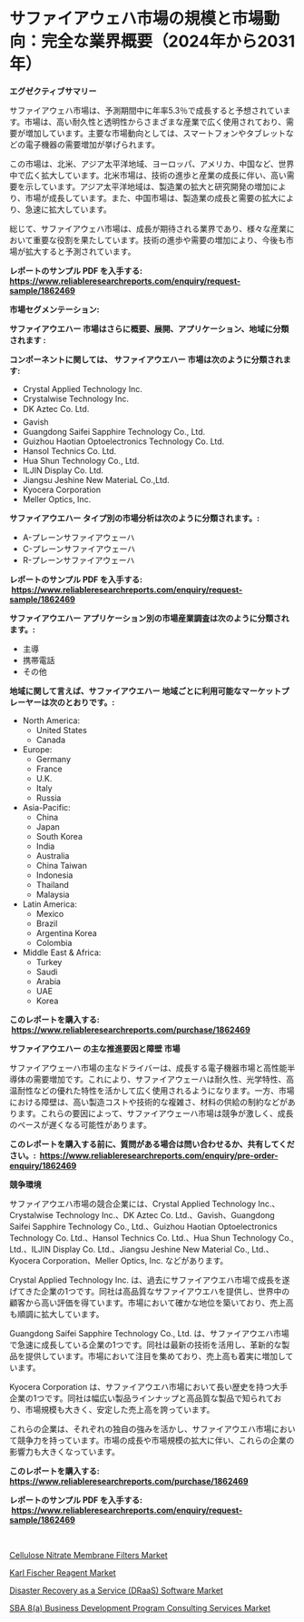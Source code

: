 <p><h1>サファイアウェハ市場の規模と市場動向：完全な業界概要（2024年から2031年）</h1></p><p><strong>エグゼクティブサマリー</strong></p>
<p><p>サファイアウェハ市場は、予測期間中に年率5.3％で成長すると予想されています。市場は、高い耐久性と透明性からさまざまな産業で広く使用されており、需要が増加しています。主要な市場動向としては、スマートフォンやタブレットなどの電子機器の需要増加が挙げられます。</p><p>この市場は、北米、アジア太平洋地域、ヨーロッパ、アメリカ、中国など、世界中で広く拡大しています。北米市場は、技術の進歩と産業の成長に伴い、高い需要を示しています。アジア太平洋地域は、製造業の拡大と研究開発の増加により、市場が成長しています。また、中国市場は、製造業の成長と需要の拡大により、急速に拡大しています。</p><p>総じて、サファイアウェハ市場は、成長が期待される業界であり、様々な産業において重要な役割を果たしています。技術の進歩や需要の増加により、今後も市場が拡大すると予測されています。</p></p>
<p><strong>レポートのサンプル PDF を入手する: <a href="https://www.reliableresearchreports.com/enquiry/request-sample/1862469">https://www.reliableresearchreports.com/enquiry/request-sample/1862469</a></strong></p>
<p><strong>市場セグメンテーション:</strong></p>
<p><strong> サファイアウエハー 市場はさらに概要、展開、アプリケーション、地域に分類されます :</strong></p>
<p><strong>コンポーネントに関しては、 サファイアウエハー 市場は次のように分類されます: &nbsp;</strong></p>
<p><ul><li>Crystal Applied Technology Inc.</li><li>Crystalwise Technology Inc.</li><li>DK Aztec Co. Ltd.</li><li>Gavish</li><li>Guangdong Saifei Sapphire Technology Co., Ltd.</li><li>Guizhou Haotian Optoelectronics Technology Co. Ltd.</li><li>Hansol Technics Co. Ltd.</li><li>Hua Shun Technology Co., Ltd.</li><li>ILJIN Display Co. Ltd.</li><li>Jiangsu Jeshine New MateriaL Co.,Ltd.</li><li>Kyocera Corporation</li><li>Meller Optics, Inc.</li></ul></p>
<p><strong> サファイアウエハー タイプ別の市場分析は次のように分類されます。:</strong></p>
<p><ul><li>A-プレーンサファイアウェーハ</li><li>C-プレーンサファイアウェーハ</li><li>R-プレーンサファイアウェーハ</li></ul></p>
<p><strong>レポートのサンプル PDF を入手する: &nbsp;<a href="https://www.reliableresearchreports.com/enquiry/request-sample/1862469">https://www.reliableresearchreports.com/enquiry/request-sample/1862469</a></strong></p>
<p><strong> サファイアウエハー アプリケーション別の市場産業調査は次のように分類されます。:</strong></p>
<p><ul><li>主導</li><li>携帯電話</li><li>その他</li></ul></p>
<p><strong>地域に関して言えば、サファイアウエハー 地域ごとに利用可能なマーケットプレーヤーは次のとおりです。:</strong></p>
<p><ul>
    <li>
        North America:
        <ul>
            <li>United States</li>
            <li>Canada</li>
        </ul>
    </li>
    <li>
        Europe:
        <ul>
            <li>Germany</li>
            <li>France</li>
            <li>U.K.</li>
            <li>Italy</li>
            <li>Russia</li>
        </ul>
    </li>
    <li>
        Asia-Pacific:
        <ul>
            <li>China</li>
            <li>Japan</li>
            <li>South Korea</li>
            <li>India</li>
            <li>Australia</li>
            <li>China Taiwan</li>
            <li>Indonesia</li>
            <li>Thailand</li>
            <li>Malaysia</li>
        </ul>
    </li>
    <li>
        Latin America:
        <ul>
            <li>Mexico</li>
            <li>Brazil</li>
            <li>Argentina Korea</li>
            <li>Colombia</li>
        </ul>
    </li>
    <li>
        Middle East & Africa:
        <ul>
            <li>Turkey</li>
            <li>Saudi</li>
            <li>Arabia</li>
            <li>UAE</li>
            <li>Korea</li>
        </ul>
    </li>
    </ul></p>
<p><strong>このレポートを購入する: &nbsp;<a href="https://www.reliableresearchreports.com/purchase/1862469">https://www.reliableresearchreports.com/purchase/1862469</a></strong></p>
<p><strong>サファイアウエハー の主な推進要因と障壁 市場</strong></p>
<p><p>サファイアウェーハ市場の主なドライバーは、成長する電子機器市場と高性能半導体の需要増加です。これにより、サファイアウェーハは耐久性、光学特性、高温耐性などの優れた特性を活かして広く使用されるようになります。一方、市場における障壁は、高い製造コストや技術的な複雑さ、材料の供給の制約などがあります。これらの要因によって、サファイアウェーハ市場は競争が激しく、成長のペースが遅くなる可能性があります。</p></p>
<p><strong>このレポートを購入する前に、質問がある場合は問い合わせるか、共有してください。:&nbsp; <a href="https://www.reliableresearchreports.com/enquiry/pre-order-enquiry/1862469">https://www.reliableresearchreports.com/enquiry/pre-order-enquiry/1862469</a></strong></p>
<p><strong>競争環境</strong></p>
<p><p>サファイアウエハ市場の競合企業には、Crystal Applied Technology Inc.、Crystalwise Technology Inc.、DK Aztec Co. Ltd.、Gavish、Guangdong Saifei Sapphire Technology Co., Ltd.、Guizhou Haotian Optoelectronics Technology Co. Ltd.、Hansol Technics Co. Ltd.、Hua Shun Technology Co., Ltd.、ILJIN Display Co. Ltd.、Jiangsu Jeshine New Material Co., Ltd.、Kyocera Corporation、Meller Optics, Inc. などがあります。</p><p>Crystal Applied Technology Inc. は、過去にサファイアウエハ市場で成長を遂げてきた企業の1つです。同社は高品質なサファイアウエハを提供し、世界中の顧客から高い評価を得ています。市場において確かな地位を築いており、売上高も順調に拡大しています。</p><p>Guangdong Saifei Sapphire Technology Co., Ltd. は、サファイアウエハ市場で急速に成長している企業の1つです。同社は最新の技術を活用し、革新的な製品を提供しています。市場において注目を集めており、売上高も着実に増加しています。</p><p>Kyocera Corporation は、サファイアウエハ市場において長い歴史を持つ大手企業の1つです。同社は幅広い製品ラインナップと高品質な製品で知られており、市場規模も大きく、安定した売上高を誇っています。</p><p>これらの企業は、それぞれの独自の強みを活かし、サファイアウエハ市場において競争力を持っています。市場の成長や市場規模の拡大に伴い、これらの企業の影響力も大きくなっています。</p></p>
<p><strong>このレポートを購入する: &nbsp; <a href="https://www.reliableresearchreports.com/purchase/1862469">https://www.reliableresearchreports.com/purchase/1862469</a></strong></p>
<p><strong>レポートのサンプル PDF を入手する: &nbsp;<a href="https://www.reliableresearchreports.com/enquiry/request-sample/1862469">https://www.reliableresearchreports.com/enquiry/request-sample/1862469</a></strong><strong></strong></p>
<p>&nbsp;</p>
<p><p><a href="https://github.com/arionmp/Market-Research-Report-List-2/blob/main/cellulose-nitrate-membrane-filters-market.md">Cellulose Nitrate Membrane Filters Market</a></p><p><a href="https://github.com/markusgodoy/Market-Research-Report-List-2/blob/main/karl-fischer-reagent-market.md">Karl Fischer Reagent Market</a></p><p><a href="https://shimmer-gardenia-37a.notion.site/Disaster-Recovery-as-a-Service-DRaaS-Software-Market-Research-Report-Reveals-The-Latest-Trends-And-bab36d61959b4cb3bf486dc74980f038">Disaster Recovery as a Service (DRaaS) Software Market</a></p><p><a href="https://view.publitas.com/reportprime-1/sba-8-a-business-development-program-consulting-services-market-size-and-growth-market-segmentation-regional-and-country-breakdowns-and-market-trends-for-period-from-2023-2030/">SBA 8(a) Business Development Program Consulting Services Market</a></p></p>
